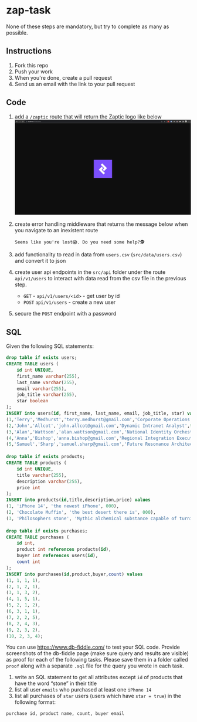 # zap-task

None of these steps are mandatory, but try to complete as many as possible.

## Instructions

1. Fork this repo
2. Push your work
3. When you're done, create a pull request
4. Send us an email with the link to your pull request

## Code

1. add a `/zaptic` route that will return the Zaptic logo like below
![zaptic-logo](docs/zaptic_route.jpg)


2. create error handling middleware that returns the message below when you navigate to an inexistent route

    `Seems like you're lost😱. Do you need some help?🕵️`

3. add functionality to read in data from `users.csv` (`src/data/users.csv`) and convert it to json


4. create user api endpoints in the `src/api` folder under the route `api/v1/users` to interact with data read from the csv file in the previous step.
   - `GET` - `api/v1/users/<id>` - get user by id
   - `POST` `api/v1/users` - create a new user


5. secure the `POST` endpoint with a password


## SQL

Given the following SQL statements:

```sql
drop table if exists users;
CREATE TABLE users (
    id int UNIQUE,
    first_name varchar(255),
    last_name varchar(255),
    email varchar(255),
    job_title varchar(255),
    star boolean
);
INSERT into users(id, first_name, last_name, email, job_title, star) values
(1,'Terry','Medhurst','terry.medhurst@gmail.com','Corporate Operations Engineer',false),
(2,'John','Allcot','john.allcot@gmail.com','Dynamic Intranet Analyst',false),
(3,'Alan','Wattson','alan.wattson@gmail.com','National Identity Orchestrator',true),
(4,'Anna','Bishop','anna.bishop@gmail.com','Regional Integration Executive',false),
(5,'Samuel','Sharp','samuel.sharp@gmail.com','Future Resonance Architect',false);

drop table if exists products;
CREATE TABLE products (
    id int UNIQUE,
    title varchar(255),
    description varchar(255),
    price int
);
INSERT into products(id,title,description,price) values 
(1, 'iPhone 14', 'the newest iPhone', 000), 
(2, 'Chocolate Muffin', 'the best desert there is', 000),
(3, 'Philosophers stone', 'Mythic alchemical substance capable of turning base metals such as mercury into gold', 9999);

drop table if exists purchases;
CREATE TABLE purchases (
    id int,
    product int references products(id),
    buyer int references users(id),
    count int
);
INSERT into purchases(id,product,buyer,count) values 
(1, 1, 1, 1),
(2, 1, 2, 1),
(3, 1, 3, 2),
(4, 1, 5, 1),
(5, 2, 1, 2),
(6, 3, 1, 1),
(7, 2, 2, 5),
(8, 2, 4, 3),
(9, 2, 3, 2),
(10, 2, 3, 4);

```

You can use https://www.db-fiddle.com/ to test your SQL code.
Provide screenshots of the db-fiddle page (make sure query and results are visible) as proof for each of the following tasks. Please save them in a folder called `proof` along with a separate `.sql` file for the query you wrote in each task.

1. write an SQL statement to get all attributes except `id` of products that have the word “stone” in their title
2. list all user `emails` who purchased at least one `iPhone 14`
3. list all purchases of `star` users (users which have `star = true`) in the following format:
```
purchase id, product name, count, buyer email
```